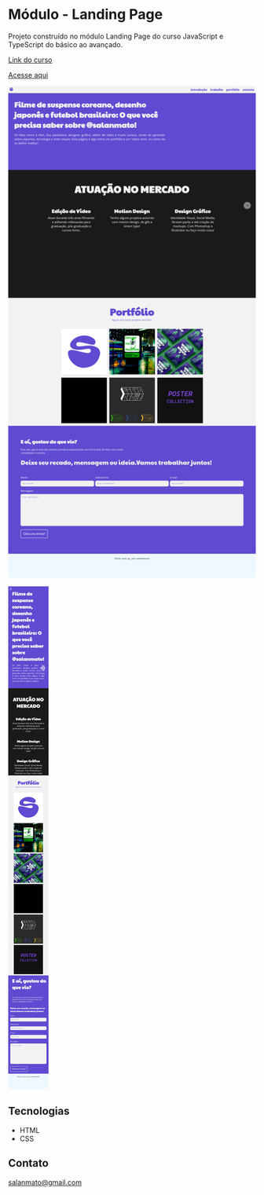 # Módulo - Landing Page

Projeto construído no módulo Landing Page do curso JavaScript e TypeScript do básico ao avançado.

[Link do curso](https://www.udemy.com/course/curso-de-javascript-moderno-do-basico-ao-avancado/)

[Acesse aqui](https://salanmato.github.io/modulo-LandingPage)

![preview](/github/screenshot.png)

![preview-mobile](/github/screenshot_mobile.png)

## Tecnologias
- HTML
- CSS

## Contato 

salanmato@gmail.com